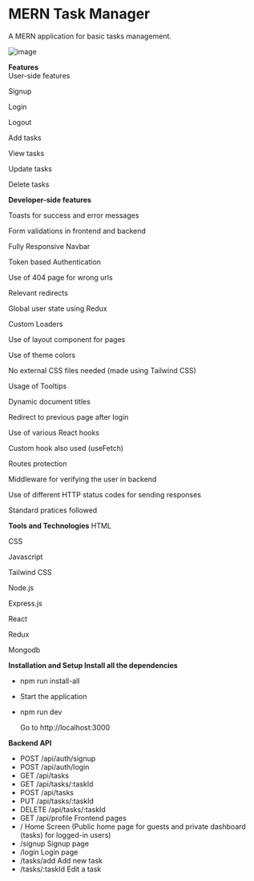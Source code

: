 # MERN Task Manager
A MERN application for basic tasks management.

![image](https://github.com/bansal223/TaskManager/assets/77323386/250916cb-c963-4d43-854b-fbc0a00de9cb)

**Features**  
User-side features

Signup

Login

Logout

Add tasks

View tasks

Update tasks

Delete tasks


**Developer-side features**

Toasts for success and error messages

Form validations in frontend and backend

Fully Responsive Navbar

Token based Authentication

Use of 404 page for wrong urls

Relevant redirects

Global user state using Redux

Custom Loaders

Use of layout component for pages

Use of theme colors

No external CSS files needed (made using Tailwind CSS)

Usage of Tooltips

Dynamic document titles

Redirect to previous page after login

Use of various React hooks

Custom hook also used (useFetch)

Routes protection

Middleware for verifying the user in backend

Use of different HTTP status codes for sending responses

Standard pratices followed

**Tools and Technologies**
HTML

CSS

Javascript

Tailwind CSS

Node.js

Express.js

React

Redux

Mongodb


**Installation and Setup
Install all the dependencies**

- npm run install-all

- Start the application

- npm run dev
  
  Go to http://localhost:3000

**Backend API**
- POST     /api/auth/signup
- POST     /api/auth/login
- GET      /api/tasks
- GET      /api/tasks/:taskId
- POST     /api/tasks
- PUT      /api/tasks/:taskId
- DELETE   /api/tasks/:taskId
- GET      /api/profile
Frontend pages
- /                 Home Screen (Public home page for guests and private dashboard (tasks) for logged-in users)
- /signup           Signup page
- /login            Login page
- /tasks/add        Add new task
- /tasks/:taskId    Edit a task


